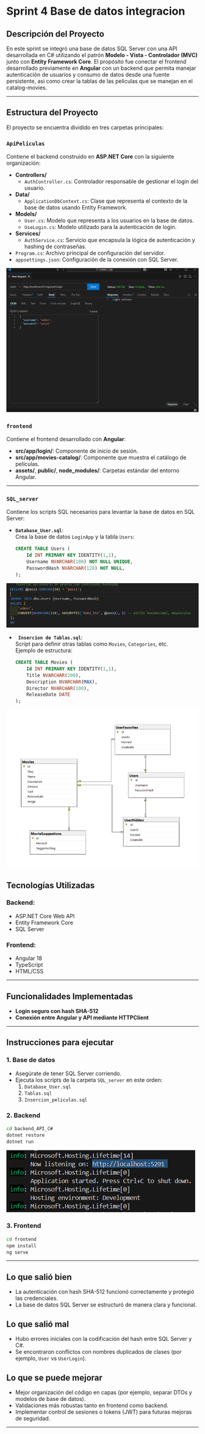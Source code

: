 # Sprint 4 Base de datos integracion

## Descripción del Proyecto

En este sprint se integró una base de datos SQL Server con una API desarrollada en C# utilizando el patrón **Modelo - Vista - Controlador (MVC)** junto con **Entity Framework Core**. El propósito fue conectar el frontend desarrollado previamente en **Angular** con un backend  que permita manejar autenticación de usuarios y consumo de datos desde una fuente persistente, asi como crear la tablas de las peliculas que se manejan en el catalog-movies.

---

## Estructura del Proyecto

El proyecto se encuentra dividido en tres carpetas principales:

### `ApiPeliculas`
Contiene el backend construido en **ASP.NET Core** con la siguiente organización:

- **Controllers/**
  - `AuthController.cs`: Controlador responsable de gestionar el login del usuario.
- **Data/**
  - `ApplicationDbContext.cs`: Clase que representa el contexto de la base de datos usando Entity Framework.
- **Models/**
  - `User.cs`: Modelo que representa a los usuarios en la base de datos.
  - `UseLogin.cs`: Modelo utilizado para la autenticación de login.
- **Services/**
  - `AuthService.cs`: Servicio que encapsula la lógica de autenticación y hashing de contraseñas.
- `Program.cs`: Archivo principal de configuración del servidor.
- `appsettings.json`: Configuración de la conexión con SQL Server.


![Texto alternativo](img_Readme/thunder_verificacion.png)


### `frontend`
Contiene el frontend desarrollado con **Angular**:

- **src/app/login/**: Componente de inicio de sesión.
- **src/app/movies-catalog/**: Componente que muestra el catálogo de películas.
- **assets/**, **public/**, **node_modules/**: Carpetas estándar del entorno Angular.

---

### `SQL_server`
Contiene los scripts SQL necesarios para levantar la base de datos en SQL Server:

- **`Database_User.sql`**:  
  Crea la base de datos `LoginApp` y la tabla `Users`:
  ```sql
  CREATE TABLE Users (
      Id INT PRIMARY KEY IDENTITY(1,1),
      Username NVARCHAR(100) NOT NULL UNIQUE,
      PasswordHash NVARCHAR(128) NOT NULL,
  );
  ```

![Texto alternativo](img_Readme/login_sql.png)

- **` Insercion de Tablas.sql`**:  
  Script para definir otras tablas como `Movies`, `Categories`, etc.  
  Ejemplo de estructura:
  ```sql
  CREATE TABLE Movies (
      Id INT PRIMARY KEY IDENTITY(1,1),
      Title NVARCHAR(200),
      Description NVARCHAR(MAX),
      Director NVARCHAR(100),
      ReleaseDate DATE
  );
  ```
![Texto alternativo](img_Readme/BD_diagrama.png)

## Tecnologías Utilizadas

### Backend:
- ASP.NET Core Web API
- Entity Framework Core
- SQL Server

### Frontend:
- Angular 18
- TypeScript
- HTML/CSS

---

## Funcionalidades Implementadas

- **Login seguro con hash SHA-512**
- **Conexión entre Angular y API mediante HTTPClient**

---

## Instrucciones para ejecutar

### 1. Base de datos
- Asegúrate de tener SQL Server corriendo.
- Ejecuta los scripts de la carpeta `SQL_server` en este orden:
  1. `Database_User.sql`
  2. `Tablas.sql`
  3. `Insercion_peliculas.sql`

### 2. Backend
```bash
cd backend_API_C#
dotnet restore
dotnet run
```
![Texto alternativo](img_Readme/listening.png)

### 3. Frontend
```bash
cd frontend
npm install
ng serve
```

---

## Lo que salió bien

- La autenticación con hash SHA-512 funcionó correctamente y protegió las credenciales.
- La base de datos SQL Server se estructuró de manera clara y funcional.

##  Lo que salió mal

- Hubo errores iniciales con la codificación del hash entre SQL Server y C#.
- Se encontraron conflictos con nombres duplicados de clases (por ejemplo, `User` vs `UserLogin`).

## Lo que se puede mejorar

- Mejor organización del código en capas (por ejemplo, separar DTOs y modelos de base de datos).
- Validaciones más robustas tanto en frontend como backend.
- Implementar control de sesiones o tokens (JWT) para futuras mejoras de seguridad.

---
